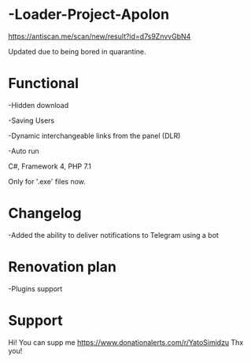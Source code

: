 # -Loader-Project-Apolon
https://antiscan.me/scan/new/result?id=d7s9ZnvvGbN4

Updated due to being bored in quarantine.

# Functional
-Hidden download

-Saving Users

-Dynamic interchangeable links from the panel (DLR)

-Auto run

C#, Framework 4, PHP 7.1

Only for '.exe' files now.

# Changelog
-Added the ability to deliver notifications to Telegram using a bot

# Renovation plan
-Plugins support

# Support
Hi! You can supp me https://www.donationalerts.com/r/YatoSimidzu
Thx you!
